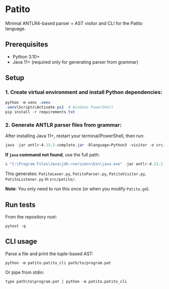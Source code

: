# Patito

Minimal ANTLR4-based parser + AST visitor and CLI for the Patito language.

## Prerequisites

- Python 3.10+
- Java 11+ (required only for generating parser from grammar)

## Setup

### 1. Create virtual environment and install Python dependencies:

```powershell
python -m venv .venv
.venv\Scripts\Activate.ps1  # Windows PowerShell
pip install -r requirements.txt
```

### 2. Generate ANTLR parser files from grammar:

After installing Java 11+, restart your terminal/PowerShell, then run:

```powershell
java -jar antlr-4.13.2-complete.jar -Dlanguage=Python3 -visitor -o src/patito src/patito/Patito.g4
```

**If `java` command not found**, use the full path:

```powershell
& "C:\Program Files\Java\jdk-<version>\bin\java.exe" -jar antlr-4.13.2-complete.jar -Dlanguage=Python3 -visitor -o src/patito src/patito/Patito.g4
```

This generates: `PatitoLexer.py`, `PatitoParser.py`, `PatitoVisitor.py`, `PatitoListener.py` in `src/patito/`.

**Note**: You only need to run this once (or when you modify `Patito.g4`).

## Run tests

From the repository root:

```
pytest -q
```

## CLI usage

Parse a file and print the tuple-based AST:

```
python -m patito.patito_cli path/to/program.pat
```

Or pipe from stdin:

```
type path\to\program.pat | python -m patito.patito_cli
```
